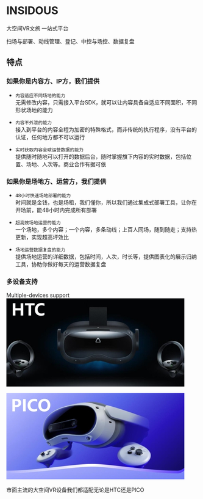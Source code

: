 # INSIDOUS 
大空间VR文旅 一站式平台

扫场与部署、动线管理、登记、中控与场控、数据复盘

## 特点

### 如果你是内容方、IP方，我们提供

* `内容适应不同场地的能力`  
无需修改内容，只需接入平台SDK，就可以让内容具备自适应不同面积，不同形状场地的能力  

* `内容不外泄的能力`  
接入到平台的内容全程为加密的特殊格式，而非传统的执行程序，没有平台的认证，任何地方都不可以运行  

* `实时获取内容全球运营数据的能力`  
提供随时随地可以打开的数据后台，随时掌握旗下内容的实时数据，包括位置、场地、人次等。商业合作有据可依  


### 如果你是场地方、运营方，我们提供

* `48小时快速场地部署的能力`  
时间就是金钱，也是场租，我们懂你，所以我们通过集成式部署工具，让你在开场前，能48小时内完成所有部署  

* `超高效场地运营的能力`  
一个场地，多个内容；一个内容，多条动线；上百人同场，随到随走；支持热更新，实现超高坪效比  

* `场地运营数据复盘的能力`  
提供场地运营的详细数据，包括时间，人次，时长等，提供图表化的展示归纳工具，协助你做好每天的运营数据复盘  


### 多设备支持
Multiple-devices support  
![alt text](imgs/hmd_htc.png)

![alt text](imgs/hmd_pico.png)

市面主流的大空间VR设备我们都适配无论是HTC还是PICO  


